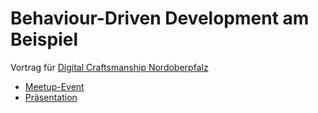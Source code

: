 # Behaviour-Driven Development am Beispiel

Vortrag für [Digital Craftsmanship Nordoberpfalz](https://www.dc-nordoberpfalz.de)

* [Meetup-Event](https://www.meetup.com/de-DE/digital-craftsmanship-nordoberpfalz/events/276327755/)
* [Präsentation](dcn_bdd.pdf)
